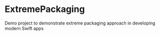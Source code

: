 # ExtremePackaging
Demo project to demonstrate extreme packaging approach in developing modern Swift apps
